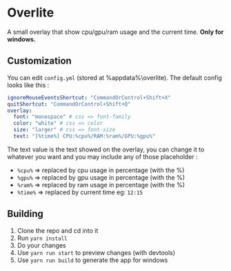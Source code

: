 # Overlite
A small overlay that show cpu/gpu/ram usage and the current time. **Only for windows.**

## Customization
You can edit `config.yml` (stored at %appdata%\overlite). 
The default config looks like this :
```yml
ignoreMouseEventsShortcut: "CommandOrControl+Shift+X"
quitShortcut: "CommandOrControl+Shift+Q"
overlay:
  font: "monospace" # css => font-family
  color: "white" # css => color
  size: "larger" # css => font-size
  text: "[%time%] CPU:%cpu%/RAM:%ram%/GPU:%gpu%"
```
The text value is the text showed on the overlay, you can change it to whatever you want and you may include any of those placeholder :
- `%cpu%` => replaced by cpu usage in percentage (with the %)
- `%gpu%` => replaced by gpu usage in percentage (with the %)
- `%ram%` => replaced by ram usage in percentage (with the %)
- `%time%` => replaced by current time eg: `12:15`

## Building
1. Clone the repo and cd into it
2. Run `yarn install`
3. Do your changes
4. Use `yarn run start` to preview changes (with devtools)
5. Use `yarn run build` to generate the app for windows
